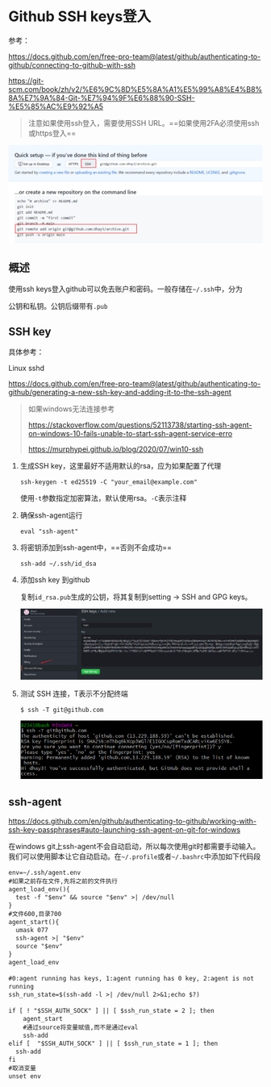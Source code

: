 # Github SSH keys登入

参考：

https://docs.github.com/en/free-pro-team@latest/github/authenticating-to-github/connecting-to-github-with-ssh

https://git-scm.com/book/zh/v2/%E6%9C%8D%E5%8A%A1%E5%99%A8%E4%B8%8A%E7%9A%84-Git-%E7%94%9F%E6%88%90-SSH-%E5%85%AC%E9%92%A5

> 注意如果使用ssh登入，需要使用SSH URL。==如果使用2FA必须使用ssh或https登入==

<img src="..\..\imgs\_Git\Snipaste_2020-12-02_11-11-27.png"/>

## 概述

使用ssh keys登入github可以免去账户和密码。一般存储在`~/.ssh`中，分为

公钥和私钥。公钥后缀带有`.pub`

## SSH key

具体参考：

Linux sshd

https://docs.github.com/en/free-pro-team@latest/github/authenticating-to-github/generating-a-new-ssh-key-and-adding-it-to-the-ssh-agent

> 如果windows无法连接参考
>
> https://stackoverflow.com/questions/52113738/starting-ssh-agent-on-windows-10-fails-unable-to-start-ssh-agent-service-erro
>
> https://murphypei.github.io/blog/2020/07/win10-ssh

1. 生成SSH key，这里最好不适用默认的rsa，应为如果配置了代理

   ```
   ssh-keygen -t ed25519 -C "your_email@example.com"
   ```

   使用`-t`参数指定加密算法，默认使用rsa。`-C`表示注释

2. 确保ssh-agent运行

   ```
   eval "ssh-agent"
   ```

3. 将密钥添加到ssh-agent中，==否则不会成功==

   ```
   ssh-add ~/.ssh/id_dsa
   ```

4. 添加ssh key 到github

   复制`id_rsa.pub`生成的公钥，将其复制到setting → SSH and GPG keys。

   <img src="..\..\imgs\_Git\Snipaste_2020-09-25_09-54-21.png"/>

5. 测试 SSH 连接，T表示不分配终端

   ```
   $ ssh -T git@github.com
   ```

   <img src="..\..\imgs\_Git\Snipaste_2020-09-25_09-56-48.png"/>

## ssh-agent

https://docs.github.com/en/github/authenticating-to-github/working-with-ssh-key-passphrases#auto-launching-ssh-agent-on-git-for-windows

在windows git上ssh-agent不会自动启动，所以每次使用git时都需要手动输入。我们可以使用脚本让它自动启动。在`~/.profile`或者`~/.bashrc`中添加如下代码段

```
env=~/.ssh/agent.env
#如果之前存在文件,先将之前的文件执行
agent_load_env(){
  test -f "$env" && source "$env" >| /dev/null
}
#文件600,目录700
agent_start(){
  umask 077
  ssh-agent >| "$env"
  source "$env"
}
agent_load_env

#0:agent running has keys, 1:agent running has 0 key, 2:agent is not running
ssh_run_state=$(ssh-add -l >| /dev/null 2>&1;echo $?)

if [ ! "$SSH_AUTH_SOCK" ] || [ $ssh_run_state = 2 ]; then
    agent_start
    #通过source将变量赋值,而不是通过eval
    ssh-add
elif [  "$SSH_AUTH_SOCK" ] || [ $ssh_run_state = 1 ]; then
  ssh-add
fi
#取消变量
unset env

```







